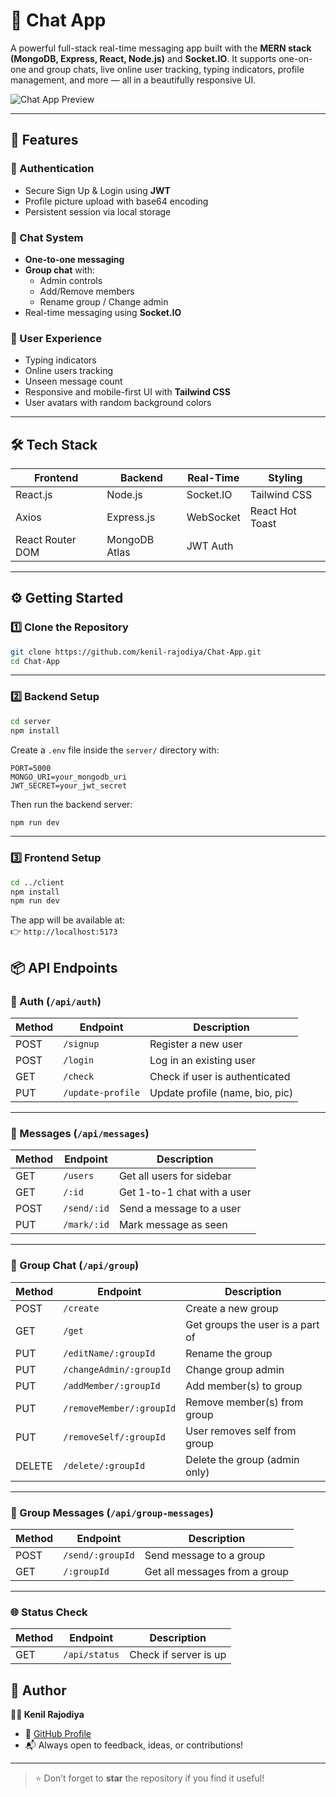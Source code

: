 # 💬 Chat App

A powerful full-stack real-time messaging app built with the **MERN stack (MongoDB, Express, React, Node.js)** and **Socket.IO**. It supports one-on-one and group chats, live online user tracking, typing indicators, profile management, and more — all in a beautifully responsive UI.

![Chat App Preview](./preview.png)

---

## 🚀 Features

### 🔐 Authentication
- Secure Sign Up & Login using **JWT**
- Profile picture upload with base64 encoding
- Persistent session via local storage

### 💬 Chat System
- **One-to-one messaging**
- **Group chat** with:
  - Admin controls
  - Add/Remove members
  - Rename group / Change admin
- Real-time messaging using **Socket.IO**

### 👥 User Experience
- Typing indicators
- Online users tracking
- Unseen message count
- Responsive and mobile-first UI with **Tailwind CSS**
- User avatars with random background colors

---

## 🛠️ Tech Stack

| Frontend        | Backend       | Real-Time  | Styling         |
|-----------------|---------------|------------|-----------------|
| React.js        | Node.js       | Socket.IO  | Tailwind CSS    |
| Axios           | Express.js    | WebSocket  | React Hot Toast |
| React Router DOM| MongoDB Atlas | JWT Auth   |                 |

---

## ⚙️ Getting Started

### 1️⃣ Clone the Repository

```bash
git clone https://github.com/kenil-rajodiya/Chat-App.git
cd Chat-App
```

---

### 2️⃣ Backend Setup

```bash
cd server
npm install
```

Create a `.env` file inside the `server/` directory with:

```env
PORT=5000
MONGO_URI=your_mongodb_uri
JWT_SECRET=your_jwt_secret
```

Then run the backend server:

```bash
npm run dev
```

---

### 3️⃣ Frontend Setup

```bash
cd ../client
npm install
npm run dev
```

The app will be available at:  
👉 `http://localhost:5173`

## 📦 API Endpoints

### 🔐 Auth (`/api/auth`)
| Method | Endpoint              | Description                      |
|--------|------------------------|----------------------------------|
| POST   | `/signup`             | Register a new user              |
| POST   | `/login`              | Log in an existing user          |
| GET    | `/check`              | Check if user is authenticated   |
| PUT    | `/update-profile`     | Update profile (name, bio, pic)  |

---

### 💬 Messages (`/api/messages`)
| Method | Endpoint                  | Description                         |
|--------|----------------------------|-------------------------------------|
| GET    | `/users`                  | Get all users for sidebar           |
| GET    | `/:id`                    | Get 1-to-1 chat with a user         |
| POST   | `/send/:id`               | Send a message to a user            |
| PUT    | `/mark/:id`               | Mark message as seen                |

---

### 👥 Group Chat (`/api/group`)
| Method | Endpoint                         | Description                           |
|--------|-----------------------------------|---------------------------------------|
| POST   | `/create`                        | Create a new group                    |
| GET    | `/get`                           | Get groups the user is a part of      |
| PUT    | `/editName/:groupId`            | Rename the group                      |
| PUT    | `/changeAdmin/:groupId`         | Change group admin                    |
| PUT    | `/addMember/:groupId`           | Add member(s) to group                |
| PUT    | `/removeMember/:groupId`        | Remove member(s) from group           |
| PUT    | `/removeSelf/:groupId`          | User removes self from group          |
| DELETE | `/delete/:groupId`              | Delete the group (admin only)         |

---

### 📡 Group Messages (`/api/group-messages`)
| Method | Endpoint              | Description                    |
|--------|------------------------|--------------------------------|
| POST   | `/send/:groupId`      | Send message to a group        |
| GET    | `/:groupId`           | Get all messages from a group  |

---

### 🌐 Status Check
| Method | Endpoint      | Description               |
|--------|----------------|---------------------------|
| GET    | `/api/status` | Check if server is up     |


## 🙌 Author

**👨‍💻 Kenil Rajodiya**

- 🔗 [GitHub Profile](https://github.com/kenil-rajodiya)
- 📬 Always open to feedback, ideas, or contributions!

---

> ⭐ Don’t forget to **star** the repository if you find it useful!
